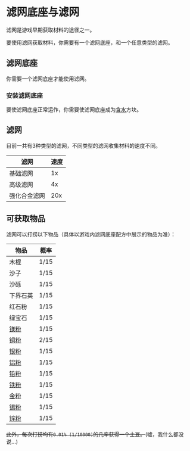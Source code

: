 # 滤网底座与滤网

滤网是游戏早期获取材料的途径之一。

要使用滤网获取材料，你需要有一个滤网底座，和一个任意类型的滤网。

## 滤网底座

你需要一个滤网底座才能使用滤网。

### 安装滤网底座

要使滤网底座正常运作，你需要使滤网底座成为[含水](https://wiki.biligame.com/mc/%E5%90%AB%E6%B0%B4)方块。

## 滤网

目前一共有3种类型的滤网，不同类型的滤网收集材料的速度不同。

| 滤网 | 速度 |
| ---- | --- |
| 基础滤网 | 1x |
| 高级滤网 | 4x |
| 强化合金滤网 | 20x |

## 可获取物品

滤网可以打捞以下物品（具体以游戏内滤网底座配方中展示的物品为准）：

| 物品 | 概率 |
| ---- | --- |
| 木棍 | 1/15 |
| 沙子 | 1/15 |
| 沙砾 | 1/15 |
| 下界石英 | 1/15 |
| 红石粉 | 1/15 |
| 绿宝石 | 1/15 |
| [镁粉](https://slimefun-wiki.guizhanss.cn/Magnesium-Dust) | 1/15 |
| [铜粉](https://slimefun-wiki.guizhanss.cn/Copper-Dust) | 2/15 |
| [银粉](https://slimefun-wiki.guizhanss.cn/Silver-Dust) | 1/15 |
| [铝粉](https://slimefun-wiki.guizhanss.cn/Aluminum-Dust) | 1/15 |
| [铅粉](https://slimefun-wiki.guizhanss.cn/Lead-Dust) | 1/15 |
| [铁粉](https://slimefun-wiki.guizhanss.cn/Iron-Dust) | 1/15 |
| [金粉](https://slimefun-wiki.guizhanss.cn/Gold-Dust) | 1/15 |
| [锡粉](https://slimefun-wiki.guizhanss.cn/Tin-Dust) | 1/15 |
| [锌粉](https://slimefun-wiki.guizhanss.cn/Zinc-Dust) | 1/15 |

~~此外，每次打捞均有`0.01% (1/10000)`的几率获得一个土豆。~~(嘘，我什么都没说...)
